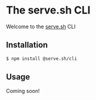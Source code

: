 # The serve.sh CLI

Welcome to the [serve.sh](https://serve.sh) CLI

## Installation

```bash
$ npm install @serve.sh/cli
```

## Usage

Coming soon!
